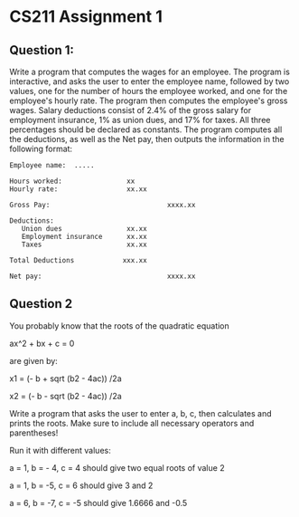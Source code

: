# CS211 Assignment 1

## Question 1:

Write a program that computes the wages for an employee. The program is interactive, and asks the user to enter the employee name, followed by two values, one for the number of hours the employee worked, and one for the employee's hourly rate. The program then computes the employee's gross wages. Salary deductions consist of 2.4% of the gross salary for employment insurance, 1% as union dues, and 17% for taxes. All three percentages should be declared as constants. The program computes all the deductions, as well as the Net pay, then outputs the information in the following format: 
```
Employee name: 	.....

Hours worked:                xx
Hourly rate:                 xx.xx

Gross Pay:                             xxxx.xx

Deductions:
   Union dues                xx.xx
   Employment insurance      xx.xx
   Taxes                     xx.xx

Total Deductions            xxx.xx

Net pay:                               xxxx.xx  
```

## Question 2

You probably know that the roots of the quadratic equation  

ax^2 + bx + c = 0 

are given by:

x1 = (- b + sqrt (b2 - 4ac)) /2a

x2 = (- b - sqrt (b2 - 4ac)) /2a
	

Write a program that asks the user to enter  a, b, c, then calculates and prints the roots. Make sure to include all necessary operators and parentheses! 

Run it with different values:

a = 1, b = - 4, c = 4	should give two equal roots of value 2

a = 1, b = -5, c = 6	should give 3 and 2

a = 6, b = -7, c = -5	should give 1.6666 and -0.5
